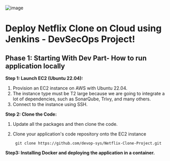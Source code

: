 ![image](https://github.com/user-attachments/assets/06ce385f-38ac-4072-b163-4696e4ba7843)
#

# **Deploy Netflix Clone on Cloud using Jenkins - DevSecOps Project!**
## **Phase 1: Starting With Dev Part**- How to run application locally

**Step 1: Launch EC2 (Ubuntu 22.04):**
1) Provision an EC2 instance on AWS with Ubuntu 22.04.
2) The instance type must be T2 large because we are going to integrate a lot of dependencies, such as SonarQube, Trivy, and many others.
3) Connect to the instance using SSH. 

**Step 2: Clone the Code:**
1. Update all the packages and then clone the code.
2. Clone your application's code repository onto the EC2 instance

        git clone https://github.com/devop-sys/Netflix-Clone-Project.git
**Step3: Installing Docker and deploying the application in a container.**  
